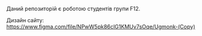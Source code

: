 Даний репозиторій є роботою студентів групи F12.

Дизайн сайту: https://www.figma.com/file/NPwW5pk86clG1KMUv7sOqe/Ugmonk-(Copy)

